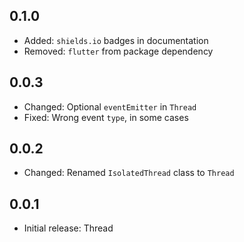 ## 0.1.0

* Added: `shields.io` badges in documentation
* Removed: `flutter` from package dependency

## 0.0.3

* Changed: Optional `eventEmitter` in `Thread`
* Fixed: Wrong event `type`, in some cases

## 0.0.2

* Changed: Renamed `IsolatedThread` class to `Thread`

## 0.0.1

* Initial release: Thread